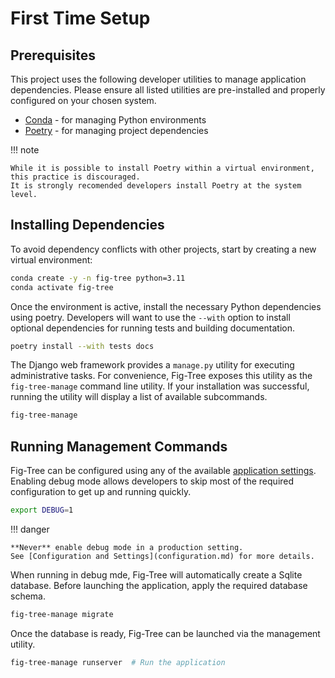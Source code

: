 # First Time Setup

## Prerequisites

This project uses the following developer utilities to manage application dependencies.
Please ensure all listed utilities are pre-installed and properly configured on your chosen system.

- [Conda](https://docs.conda.io/en/latest/) - for managing Python environments
- [Poetry](https://python-poetry.org/) - for managing project dependencies

!!! note

    While it is possible to install Poetry within a virtual environment, this practice is discouraged.
    It is strongly recomended developers install Poetry at the system level.

## Installing Dependencies

To avoid dependency conflicts with other projects, start by creating a new virtual environment: 

```bash
conda create -y -n fig-tree python=3.11
conda activate fig-tree
```

Once the environment is active, install the necessary Python dependencies using poetry.
Developers will want to use the `--with` option to install optional dependencies for running tests and building documentation.

```bash
poetry install --with tests docs
```

The Django web framework provides a `manage.py` utility for executing administrative tasks.
For convenience, Fig-Tree exposes this utility as the `fig-tree-manage` command line utility.
If your installation was successful, running the utility will display a list of available subcommands.


```bash
fig-tree-manage
```

## Running Management Commands

Fig-Tree can be configured using any of the available [application settings](../deployment_guide/configuration.md).
Enabling debug mode allows developers to skip most of the required configuration to get up and running quickly.

```bash
export DEBUG=1
```

!!! danger

    **Never** enable debug mode in a production setting.
    See [Configuration and Settings](configuration.md) for more details.

When running in debug mde, Fig-Tree will automatically create a Sqlite database.
Before launching the application, apply the required database schema.

```bash
fig-tree-manage migrate
```

Once the database is ready, Fig-Tree can be launched via the management utility.

```bash
fig-tree-manage runserver  # Run the application
```

